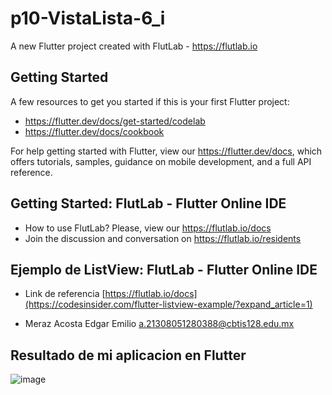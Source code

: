 # p10-VistaLista-6_i

A new Flutter project created with FlutLab - https://flutlab.io

## Getting Started

A few resources to get you started if this is your first Flutter project:

- https://flutter.dev/docs/get-started/codelab
- https://flutter.dev/docs/cookbook

For help getting started with Flutter, view our
https://flutter.dev/docs, which offers tutorials,
samples, guidance on mobile development, and a full API reference.

## Getting Started: FlutLab - Flutter Online IDE

- How to use FlutLab? Please, view our https://flutlab.io/docs
- Join the discussion and conversation on https://flutlab.io/residents

## Ejemplo de ListView: FlutLab - Flutter Online IDE

- Link de referencia [https://flutlab.io/docs](https://codesinsider.com/flutter-listview-example/?expand_article=1)



- Meraz Acosta Edgar Emilio a.21308051280388@cbtis128.edu.mx

## Resultado de mi aplicacion en Flutter

![image](https://github.com/EdgarM128/P10-appList-6i/assets/145927073/24121fbe-f9fe-45d1-ad52-aa03d9556ea3)
